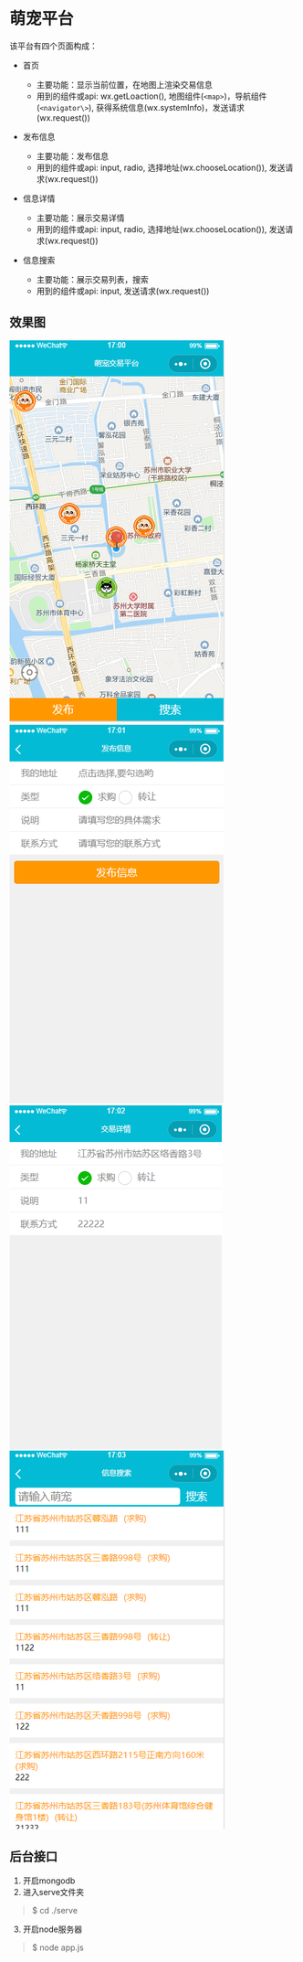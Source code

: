 # 萌宠平台

该平台有四个页面构成：

* 首页 
    * 主要功能：显示当前位置，在地图上渲染交易信息
    * 用到的组件或api: wx.getLoaction(), 地图组件(`<map>`)，导航组件(`<navigator\>`), 获得系统信息(wx.systemInfo)，发送请求(wx.request())

* 发布信息
    * 主要功能：发布信息
    * 用到的组件或api: input, radio, 选择地址(wx.chooseLocation()), 发送请求(wx.request())

* 信息详情
    * 主要功能：展示交易详情
    * 用到的组件或api: input, radio, 选择地址(wx.chooseLocation()), 发送请求(wx.request())

* 信息搜索
    * 主要功能：展示交易列表，搜索
    * 用到的组件或api: input, 发送请求(wx.request())

## 效果图
![首页](./images/home.png)    
![发布信息](./images/publish_page.png)  
![详情](./images/detail.png)   
![信息搜索](./images/search_page.png)

## 后台接口
1. 开启mongodb
2. 进入serve文件夹
> $ cd ./serve   
3. 开启node服务器
> $ node app.js

